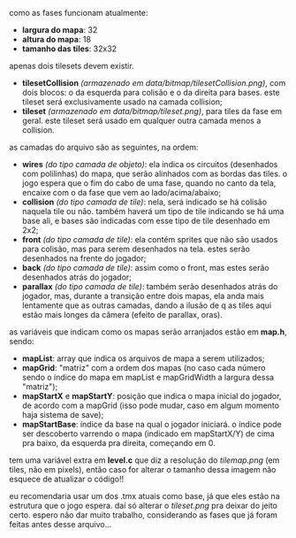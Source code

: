 como as fases funcionam atualmente:

- **largura do mapa**: 32
- **altura do mapa**: 18
- **tamanho das tiles**: 32x32

apenas dois tilesets devem existir.
- **tilesetCollision** *(armazenado em data/bitmap/tilesetCollision.png)*, com dois blocos: o da esquerda para colisão e o da direita para bases. este tileset será exclusivamente usado na camada collision;
- **tileset** *(armazenado em data/bitmap/tileset.png)*, para tiles da fase em geral. este tileset será usado em qualquer outra camada menos a collision.

as camadas do arquivo são as seguintes, na ordem:
- **wires** *(do tipo camada de objeto)*: ela indica os circuitos (desenhados com polilinhas) do mapa, que serão alinhados com as bordas das tiles. o jogo espera que o fim do cabo de uma fase, quando no canto da tela, encaixe com o da fase que vem ao lado/acima/abaixo;
- **collision** *(do tipo camada de tile)*: nela, será indicado se há colisão naquela tile ou não. também haverá um tipo de tile indicando se há uma base ali, e bases são indicadas com esse tipo de tile desenhado em 2x2;
- **front** *(do tipo camada de tile)*: ela contém sprites que não são usados para colisão, mas para serem desenhados na tela. estes serão desenhados na frente do jogador;
- **back** *(do tipo camada de tile)*: assim como o front, mas estes serão desenhados atrás do jogador;
- **parallax** *(do tipo camada de tile)*: também serão desenhados atrás do jogador, mas, durante a transição entre dois mapas, ela anda mais lentamente que as outras camadas, dando a ilusão de q as tiles aqui estão mais longes da câmera (efeito de parallax, oras).

as variáveis que indicam como os mapas serão arranjados estão em **map.h**, sendo:
- **mapList**: array que indica os arquivos de mapa a serem utilizados;
- **mapGrid**: "matriz" com a ordem dos mapas (no caso cada número sendo o índice do mapa em mapList e mapGridWidth a largura dessa "matriz");
- **mapStartX** e **mapStartY**: posição que indica o mapa inicial do jogador, de acordo com a mapGrid (isso pode mudar, caso em algum momento haja sistema de save);
- **mapStartBase**: índice da base na qual o jogador iniciará. o índice pode ser descoberto varrendo o mapa (indicado em mapStartX/Y) de cima pra baixo, da esquerda pra direita, começando em 0.

tem uma variável extra em **level.c** que diz a resolução do *tilemap.png* (em tiles, não em pixels), então caso for alterar o tamanho dessa imagem não esquece de atualizar o código!!

eu recomendaria usar um dos .tmx atuais como base, já que eles estão na estrutura que o jogo espera. daí só alterar o *tileset.png* pra deixar do jeito certo. espero não dar muito trabalho, considerando as fases que já foram feitas antes desse arquivo...